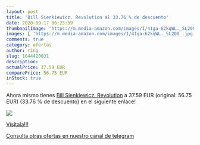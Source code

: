 ```yaml
---
layout: post
title: 'Bill Sienkiewicz. Revolution al 33.76 % de descuento'
date: 2020-09-17 06:25:59
thumbnailImage: 'https://m.media-amazon.com/images/I/41ga-62kqWL._SL200_.jpg'
images: [ 'https://m.media-amazon.com/images/I/41ga-62kqWL._SL200_.jpg' ]
comments: true
category: ofertas
author: ring
slug: 1644420031
description:
actualPrice: 37.59 EUR
comparePrice: 56.75 EUR
inStock: true
---
```


Ahora mismo tienes [Bill Sienkiewicz. Revolution](https://www.amazon.com/dp/1644420031/?tag=redken08-20) a 37.59 EUR (original: 56.75 EUR) (33.76 %  de descuento) en el siguiente enlace!

[![](https://m.media-amazon.com/images/I/41ga-62kqWL._SL200_.jpg)](https://www.amazon.com/dp/1644420031/?tag=redken08-20)

[Visítala!!!](https://www.amazon.com/dp/1644420031/?tag=redken08-20)

[Consulta otras ofertas en nuestro canal de telegram](https://t.me/s/ofertas25)
